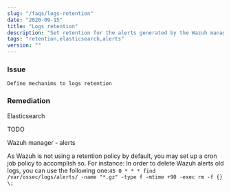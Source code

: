 ```yaml
---
slug: "/faqs/logs-retention"
date: "2020-09-15"
title: "Logs retention"
description: "Set retention for the alerts generated by the Wazuh manager and the data indexed in Elasticsearch"
tags: "retention,elasticsearch,alerts"
version: ""
---
```


### Issue

```
Define mechanims to logs retention
```

### Remediation

Elasticsearch

TODO

Wazuh manager - alerts

As Wazuh is not using a retention policy by default, you may set up a cron job policy to accomplish so. For instance:
In order to delete Wazuh alerts old logs, you can use the following one:`45 0 * * * find /var/ossec/logs/alerts/ -name "*.gz" -type f -mtime +90 -exec rm -f {} \;`
